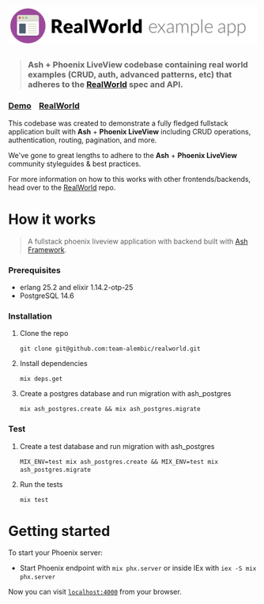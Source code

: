 # ![RealWorld Example App](logo.png)

> ### Ash + Phoenix LiveView codebase containing real world examples (CRUD, auth, advanced patterns, etc) that adheres to the [RealWorld](https://github.com/gothinkster/realworld) spec and API.


### [Demo](https://realworld-ash.fly.dev/)&nbsp;&nbsp;&nbsp;&nbsp;[RealWorld](https://github.com/gothinkster/realworld)


This codebase was created to demonstrate a fully fledged fullstack application built with **Ash** + **Phoenix LiveView** including CRUD operations, authentication, routing, pagination, and more.

We've gone to great lengths to adhere to the **Ash** + **Phoenix LiveView** community styleguides & best practices.

For more information on how to this works with other frontends/backends, head over to the [RealWorld](https://github.com/gothinkster/realworld) repo.


# How it works

> A fullstack phoenix liveview application with backend built with [Ash Framework](https://ash-hq.org/).

### Prerequisites

* erlang 25.2 and elixir 1.14.2-otp-25
* PostgreSQL 14.6

### Installation

1. Clone the repo
   ```
   git clone git@github.com:team-alembic/realworld.git
   ```
2. Install dependencies 
   ```
   mix deps.get
   ```
3. Create a postgres database and run migration with ash_postgres
   ```
   mix ash_postgres.create && mix ash_postgres.migrate
   ```

### Test
1. Create a test database and run migration with ash_postgres
   ```
   MIX_ENV=test mix ash_postgres.create && MIX_ENV=test mix ash_postgres.migrate
   ```

2. Run the tests
   ```
   mix test
   ```

# Getting started

To start your Phoenix server:

  * Start Phoenix endpoint with `mix phx.server` or inside IEx with `iex -S mix phx.server`

Now you can visit [`localhost:4000`](http://localhost:4000) from your browser.
